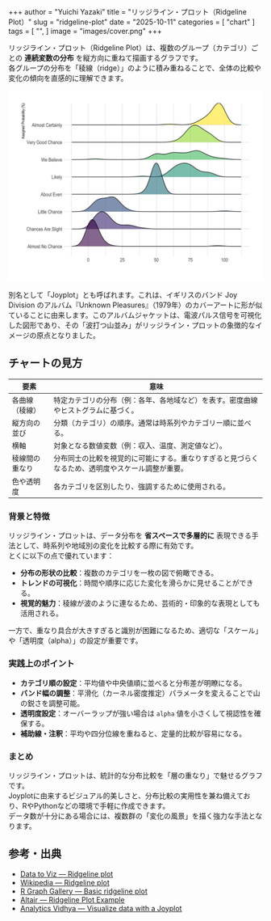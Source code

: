 +++
author = "Yuichi Yazaki"
title = "リッジライン・プロット（Ridgeline Plot）"
slug = "ridgeline-plot"
date = "2025-10-11"
categories = [
    "chart"
]
tags = [
    "",
]
image = "images/cover.png"
+++

リッジライン・プロット（Ridgeline Plot）は、複数のグループ（カテゴリ）ごとの **連続変数の分布** を縦方向に重ねて描画するグラフです。  
各グループの分布を「稜線（ridge）」のように積み重ねることで、全体の比較や変化の傾向を直感的に理解できます。  


<!--more-->

![](images/mainvisual.png)

別名として「Joyplot」とも呼ばれます。これは、イギリスのバンド Joy Division のアルバム『Unknown Pleasures』（1979年）のカバーアートに形が似ていることに由来します。このアルバムジャケットは、電波パルス信号を可視化した図形であり、その「波打つ山並み」がリッジライン・プロットの象徴的なイメージの原点となりました。

## チャートの見方

| 要素 | 意味 |
|------|------|
| 各曲線（稜線） | 特定カテゴリの分布（例：各年、各地域など）を表す。密度曲線やヒストグラムに基づく。 |
| 縦方向の並び | 分類（カテゴリ）の順序。通常は時系列やカテゴリー順に並べる。 |
| 横軸 | 対象となる数値変数（例：収入、温度、測定値など）。 |
| 稜線間の重なり | 分布同士の比較を視覚的に可能にする。重なりすぎると見づらくなるため、透明度やスケール調整が重要。 |
| 色や透明度 | 各カテゴリを区別したり、強調するために使用される。 |

### 背景と特徴

リッジライン・プロットは、データ分布を **省スペースで多層的に** 表現できる手法として、時系列や地域別の変化を比較する際に有効です。  
とくに以下の点で優れています：

- **分布の形状の比較**：複数のカテゴリを一枚の図で俯瞰できる。  
- **トレンドの可視化**：時間や順序に応じた変化を滑らかに見せることができる。  
- **視覚的魅力**：稜線が波のように連なるため、芸術的・印象的な表現としても活用される。  

一方で、重なり具合が大きすぎると識別が困難になるため、適切な「スケール」や「透明度（alpha）」の設定が重要です。




### 実践上のポイント

- **カテゴリ順の設定**：平均値や中央値順に並べると分布差が明瞭になる。  
- **バンド幅の調整**：平滑化（カーネル密度推定）パラメータを変えることで山の鋭さを調整可能。  
- **透明度設定**：オーバーラップが強い場合は `alpha` 値を小さくして視認性を確保する。  
- **補助線・注釈**：平均や四分位線を重ねると、定量的比較が容易になる。  


### まとめ

リッジライン・プロットは、統計的な分布比較を「層の重なり」で魅せるグラフです。  
Joyplotに由来するビジュアル的美しさと、分布比較の実用性を兼ね備えており、RやPythonなどの環境で手軽に作成できます。  
データ数が十分にある場合には、複数群の「変化の風景」を描く強力な手法となります。



## 参考・出典

- [Data to Viz — Ridgeline plot](https://www.data-to-viz.com/graph/ridgeline.html)  
- [Wikipedia — Ridgeline plot](https://en.wikipedia.org/wiki/Ridgeline_plot)  
- [R Graph Gallery — Basic ridgeline plot](https://r-graph-gallery.com/294-basic-ridgeline-plot.html)  
- [Altair — Ridgeline Plot Example](https://altair-viz.github.io/gallery/ridgeline_plot.html)  
- [Analytics Vidhya — Visualize data with a Joyplot](https://www.analyticsvidhya.com/blog/2021/06/ridgeline-plots-visualize-data-with-a-joy/)  

